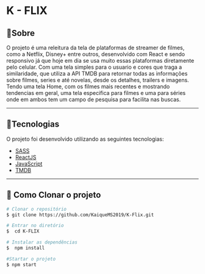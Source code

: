 <h1>
    K - FLIX
</h1>

## 🔖Sobre

O projeto é uma releitura da tela de plataformas de streamer de filmes, como a Netflix, Disney+ entre outros, desenvolvido com React e sendo responsivo já que hoje em dia se usa muito essas plataformas diretamente pelo celular. Com uma tela simples para o usuario e cores que traga a similaridade, que utiliza a API TMDB para retornar todas as informações sobre filmes, series e até novelas, desde os detalhes, trailers e imagens.  Tendo uma tela Home, com os filmes mais recentes e mostrando tendencias em geral, uma tela especifica para filmes e uma para séries onde em ambos tem um campo de pesquisa para facilita nas buscas.

---

## 🚀Tecnologias

O projeto foi desenvolvido utilizando as seguintes tecnologias:

- [SASS](https://sass-lang.com/documentation/)
- [ReactJS](https://reactjs.org/docs/getting-started.html)
- [JavaScript](https://developer.mozilla.org/pt-BR/docs/Web/JavaScript/)
- [TMDB](https://www.themoviedb.org/)

---

## 📁 Como Clonar o projeto

```bash
# Clonar o repositório
$ git clone https://github.com/KaiqueMS2019/K-Flix.git

# Entrar no diretório
$  cd K-FLIX

# Instalar as dependências
$  npm install

#Startar o projeto
$ npm start
```